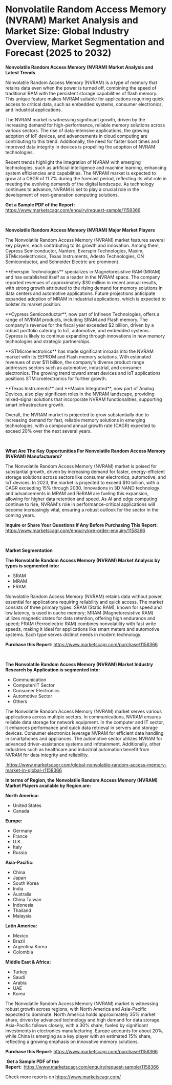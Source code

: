<p><h1>Nonvolatile Random Access Memory (NVRAM) Market Analysis and Market Size: Global Industry Overview, Market Segmentation and Forecast (2025 to 2032)</h1></p><p><strong>Nonvolatile Random Access Memory (NVRAM) Market Analysis and Latest Trends</strong></p>
<p><p>Nonvolatile Random Access Memory (NVRAM) is a type of memory that retains data even when the power is turned off, combining the speed of traditional RAM with the persistent storage capabilities of flash memory. This unique feature makes NVRAM suitable for applications requiring quick access to critical data, such as embedded systems, consumer electronics, and industrial applications.</p><p>The NVRAM market is witnessing significant growth, driven by the increasing demand for high-performance, reliable memory solutions across various sectors. The rise of data-intensive applications, the growing adoption of IoT devices, and advancements in cloud computing are contributing to this trend. Additionally, the need for faster boot times and improved data integrity in devices is propelling the adoption of NVRAM technologies.</p><p>Recent trends highlight the integration of NVRAM with emerging technologies, such as artificial intelligence and machine learning, enhancing system efficiencies and capabilities. The NVRAM market is expected to grow at a CAGR of 11.7% during the forecast period, reflecting its vital role in meeting the evolving demands of the digital landscape. As technology continues to advance, NVRAM is set to play a crucial role in the development of next-generation computing solutions.</p></p>
<p><strong>Get a Sample PDF of the Report:&nbsp;</strong> <a href="https://www.marketscagr.com/enquiry/request-sample/1158366?utm_campaign=3578&utm_medium=2&utm_source=Github&utm_content=ia&utm_term=06042025&utm_id=nonvolatile-random-access-memory-nvram">https://www.marketscagr.com/enquiry/request-sample/1158366</a></p>
<p>&nbsp;</p>
<p><strong>Nonvolatile Random Access Memory (NVRAM) Major Market Players</strong></p>
<p><p>The Nonvolatile Random Access Memory (NVRAM) market features several key players, each contributing to its growth and innovation. Among them, Cypress Semiconductor, Nantero, Everspin Technologies, Maxim, STMicroelectronics, Texas Instruments, Adesto Technologies, ON Semiconductor, and Schneider Electric are prominent.</p><p>**Everspin Technologies** specializes in Magnetoresistive RAM (MRAM) and has established itself as a leader in the NVRAM space. The company reported revenues of approximately $30 million in recent annual results, with strong growth attributed to the rising demand for memory solutions in data centers and automotive applications. Future projections anticipate expanded adoption of MRAM in industrial applications, which is expected to bolster its market position.</p><p>**Cypress Semiconductor**, now part of Infineon Technologies, offers a range of NVRAM products, including SRAM and Flash memory. The company's revenue for the fiscal year exceeded $2 billion, driven by a robust portfolio catering to IoT, automotive, and embedded systems. Cypress is likely to continue expanding through innovations in new memory technologies and strategic partnerships.</p><p>**STMicroelectronics** has made significant inroads into the NVRAM market with its EEPROM and Flash memory solutions. With estimated revenues of over $11 billion, the company's diverse product range addresses sectors such as automotive, industrial, and consumer electronics. The growing trend toward smart devices and IoT applications positions STMicroelectronics for further growth.</p><p>**Texas Instruments** and **Maxim Integrated**, now part of Analog Devices, also play significant roles in the NVRAM landscape, providing mixed-signal solutions that incorporate NVRAM functionalities, supporting smart infrastructure growth.</p><p>Overall, the NVRAM market is projected to grow substantially due to increasing demand for fast, reliable memory solutions in emerging technologies, with a compound annual growth rate (CAGR) expected to exceed 20% over the next several years.</p></p>
<p>&nbsp;</p>
<p><strong>What Are The Key Opportunities For Nonvolatile Random Access Memory (NVRAM) Manufacturers?</strong></p>
<p><p>The Nonvolatile Random Access Memory (NVRAM) market is poised for substantial growth, driven by increasing demand for faster, energy-efficient storage solutions across sectors like consumer electronics, automotive, and IoT devices. In 2023, the market is projected to exceed $10 billion, with a CAGR exceeding 15% through 2030. Innovations in 3D NAND technology and advancements in MRAM and ReRAM are fueling this expansion, allowing for higher data retention and speed. As AI and edge computing continue to rise, NVRAM's role in performance-critical applications will become increasingly vital, ensuring a robust outlook for the sector in the coming years.</p></p>
<p><strong>Inquire or Share Your Questions If Any Before Purchasing This Report:</strong> <a href="https://www.marketscagr.com/enquiry/pre-order-enquiry/1158366?utm_campaign=3578&utm_medium=2&utm_source=Github&utm_content=ia&utm_term=06042025&utm_id=nonvolatile-random-access-memory-nvram">https://www.marketscagr.com/enquiry/pre-order-enquiry/1158366</a></p>
<p>&nbsp;</p>
<p><strong>Market Segmentation</strong></p>
<p><strong>The Nonvolatile Random Access Memory (NVRAM) Market Analysis by types is segmented into:</strong></p>
<p><ul><li>SRAM</li><li>MRAM</li><li>FRAM</li></ul></p>
<p><p>Nonvolatile Random Access Memory (NVRAM) retains data without power, essential for applications requiring reliability and quick access. The market consists of three primary types: SRAM (Static RAM), known for speed and low latency, is used in cache memory; MRAM (Magnetoresistive RAM) utilizes magnetic states for data retention, offering high endurance and speed; FRAM (Ferroelectric RAM) combines nonvolatility with fast write speeds, making it ideal for applications like smart meters and automotive systems. Each type serves distinct needs in modern technology.</p></p>
<p><strong>Purchase this Report:&nbsp;</strong><a href="https://www.marketscagr.com/purchase/1158366?utm_campaign=3578&utm_medium=2&utm_source=Github&utm_content=ia&utm_term=06042025&utm_id=nonvolatile-random-access-memory-nvram">https://www.marketscagr.com/purchase/1158366</a></p>
<p>&nbsp;</p>
<p><strong>The Nonvolatile Random Access Memory (NVRAM) Market Industry Research by Application is segmented into:</strong></p>
<p><ul><li>Communication</li><li>Computer/IT Sector</li><li>Consumer Electronics</li><li>Automotive Sector</li><li>Others</li></ul></p>
<p><p>The Nonvolatile Random Access Memory (NVRAM) market serves various applications across multiple sectors. In communications, NVRAM ensures reliable data storage for network equipment. In the computer and IT sector, it enhances performance and quick data retrieval in servers and storage devices. Consumer electronics leverage NVRAM for efficient data handling in smartphones and appliances. The automotive sector utilizes NVRAM for advanced driver-assistance systems and infotainment. Additionally, other industries such as healthcare and industrial automation benefit from NVRAM for data integrity and reliability.</p></p>
<p><a href="https://www.marketscagr.com/global-nonvolatile-random-access-memory-market-in-global-r1158366?utm_campaign=3578&utm_medium=2&utm_source=Github&utm_content=ia&utm_term=06042025&utm_id=nonvolatile-random-access-memory-nvram">&nbsp;https://www.marketscagr.com/global-nonvolatile-random-access-memory-market-in-global-r1158366</a></p>
<p><strong>In terms of Region, the Nonvolatile Random Access Memory (NVRAM) Market Players available by Region are:</strong></p>
<p>
    <p> <strong> North America: </strong>
        <ul>
            <li>United States</li>
            <li>Canada</li>
        </ul>
        </p> 
    <p> <strong> Europe: </strong>
        <ul>
            <li>Germany</li>
            <li>France</li>
            <li>U.K.</li>
            <li>Italy</li>
            <li>Russia</li>
        </ul>
        </p> 
    <p> <strong> Asia-Pacific: </strong>
        <ul>
            <li>China</li>
            <li>Japan</li>
            <li>South Korea</li>
            <li>India</li>
            <li>Australia</li>
            <li>China Taiwan</li>
            <li>Indonesia</li>
            <li>Thailand</li>
            <li>Malaysia</li>
        </ul>
        </p> 
    <p> <strong> Latin America: </strong>
        <ul>
            <li>Mexico</li>
            <li>Brazil</li>
            <li>Argentina Korea</li>
            <li>Colombia</li>
        </ul>
        </p> 
    <p> <strong> Middle East & Africa: </strong>
        <ul>
            <li>Turkey</li>
            <li>Saudi</li>
            <li>Arabia</li>
            <li>UAE</li>
            <li>Korea</li>
        </ul>
    </p>
    </p>
<p><p>The Nonvolatile Random Access Memory (NVRAM) market is witnessing robust growth across regions, with North America and Asia-Pacific expected to dominate. North America holds approximately 35% market share, driven by advanced technology and high demand for data storage. Asia-Pacific follows closely, with a 30% share, fueled by significant investments in electronics manufacturing. Europe accounts for about 20%, while China is emerging as a key player with an estimated 15% share, reflecting a growing emphasis on innovative memory solutions.</p></p>
<p><strong>Purchase this Report: </strong><a href="https://www.marketscagr.com/purchase/1158366?utm_campaign=3578&utm_medium=2&utm_source=Github&utm_content=ia&utm_term=06042025&utm_id=nonvolatile-random-access-memory-nvram">https://www.marketscagr.com/purchase/1158366</a></p>
<p>&nbsp;<strong>Get a Sample PDF of the Report:&nbsp;&nbsp;</strong><a href="https://www.marketscagr.com/enquiry/request-sample/1158366?utm_campaign=3578&utm_medium=2&utm_source=Github&utm_content=ia&utm_term=06042025&utm_id=nonvolatile-random-access-memory-nvram">https://www.marketscagr.com/enquiry/request-sample/1158366</a></p>
<p><strong></strong></p>
<p>Check more reports on <a href="https://www.marketscagr.com/?utm_campaign=3578&utm_medium=2&utm_source=Github&utm_content=ia&utm_term=06042025&utm_id=nonvolatile-random-access-memory-nvram">https://www.marketscagr.com/</a></p>